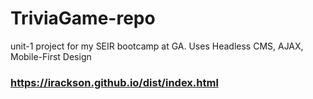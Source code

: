 # TriviaGame-repo

unit-1 project for my SEIR bootcamp at GA. Uses Headless CMS, AJAX, Mobile-First Design

### https://irackson.github.io/dist/index.html
